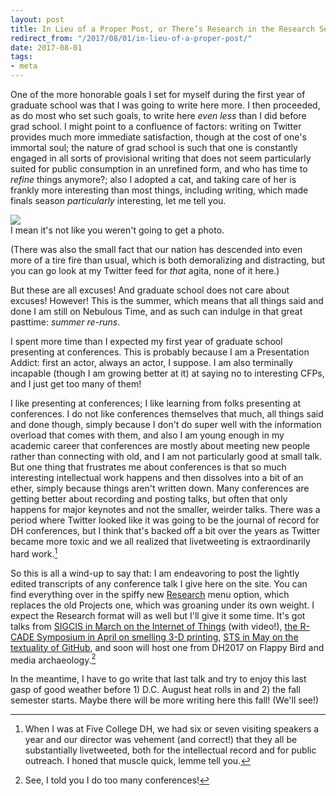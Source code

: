 ```yaml
---
layout: post
title: In Lieu of a Proper Post, or There’s Research in the Research Section Now
redirect_from: "/2017/08/01/in-lieu-of-a-proper-post/"
date: 2017-08-01
tags:
- meta
---
```


One of the more honorable goals I set for myself during the first year of graduate school was that I was going to write here more. I then proceeded, as do most who set such goals, to write here *even less* than I did before grad school. I might point to a confluence of factors: writing on Twitter provides much more immediate satisfaction, though at the cost of one's immortal soul; the nature of grad school is such that one is constantly engaged in all sorts of provisional writing that does not seem particularly suited for public consumption in an unrefined form, and who has time to *refine* things anymore?; also I adopted a cat, and taking care of her is frankly more interesting than most things, including writing, which made finals season *particularly* interesting, let me tell you.

<img src="/assets/img/agatha.jpg"/>
<div class="caption">I mean it's not like you weren't going to get a photo.</div>

(There was also the small fact that our nation has descended into even more of a tire fire than usual, which is both demoralizing and distracting, but you can go look at my Twitter feed for *that* agita, none of it here.)

But these are all excuses! And graduate school does not care about excuses! However! This is the summer, which means that all things said and done I am still on Nebulous Time, and as such can indulge in that great pasttime: *summer re-runs*.

I spent more time than I expected my first year of graduate school presenting at conferences. This is probably because I am a Presentation Addict: first an actor, always an actor, I suppose. I am also terminally incapable (though I am growing better at it) at saying no to interesting CFPs, and I just get too many of them!

I like presenting at conferences; I like learning from folks presenting at conferences. I do not like conferences themselves that much, all things said and done though, simply because I don't do super well with the information overload that comes with them, and also I am young enough in my academic career that conferences are mostly about meeting new people rather than connecting with old, and I am not particularly good at small talk. But one thing that frustrates me about conferences is that so much interesting intellectual work happens and then dissolves into a bit of an ether, simply because things aren't written down. Many conferences are getting better about recording and posting talks, but often that only happens for major keynotes and not the smaller, weirder talks. There was a period where Twitter looked like it was going to be the journal of record for DH conferences, but I think that's backed off a bit over the years as Twitter became more toxic and we all realized that livetweeting is extraordinarily hard work.[^1]

[^1]: When I was at Five College DH, we had six or seven visiting speakers a year and our director was vehement (and correct!) that they all be substantially livetweeted, both for the intellectual record and for public outreach. I honed that muscle quick, lemme tell you.

So this is all a wind-up to say that: I am endeavoring to post the lightly edited transcripts of any conference talk I give here on the site. You can find everything over in the spiffy new [Research](/research) menu option, which replaces the old Projects one, which was groaning under its own weight. I expect the Research format will as well but I'll give it some time. It's got talks from [SIGCIS in March on the Internet of Things](/research/2017/sigcis/) (with video!), [the R-CADE Symposium in April on smelling 3-D printing](/research/2017/rcade/), [STS in May on the textuality of GitHub](/research/2017/sts/), and soon will host one from DH2017 on Flappy Bird and media archaeology.[^2]

[^2]: See, I told you I do too many conferences!

In the meantime, I have to go write that last talk and try to enjoy this last gasp of good weather before 1) D.C. August heat rolls in and 2) the fall semester starts. Maybe there will be more writing here this fall! (We'll see!)
